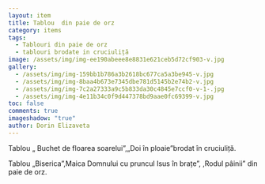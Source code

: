```yaml
---
layout: item
title: Tablou  din paie de orz
category: items
tags:
  - Tablouri din paie de orz
  - tablouri brodate in cruciuliță
image: /assets/img/img-ee190abeee8e8831e621ceb5d72cf903-v.jpg
gallery:
  - /assets/img/img-159bb1b786a3b2618bc677ca5a3be945-v.jpg
  - /assets/img/img-8baa4b673e7345dbe781d5145b2e74b2-v.jpg
  - /assets/img/img-7c2a27333a9c5b833da30c4845e7ccf0-v-1-.jpg
  - /assets/img/img-4e11b34c0f9d447378bd9aae0fc69399-v.jpg
toc: false
comments: true
imageshadow: "true"
author: Dorin Elizaveta
---
```

Tablou „ Buchet de floarea soarelui”,„Doi în ploaie”brodat în cruciuliță.

Tablou „Biserica”,Maica Domnului cu pruncul Isus în brațe”, ,Rodul pâinii” din paie de orz.